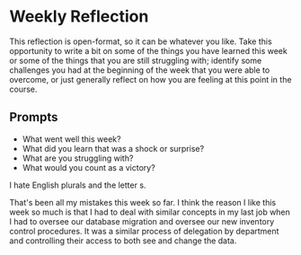 # Weekly Reflection
This reflection is open-format, so it can be whatever you like. Take this opportunity to write a bit on some of the things you have learned this week or some of the things that you are still struggling with; identify some challenges you had at the beginning of the week that you were able to overcome, or just generally reflect on how you are feeling at this point in the course.

## Prompts
- What went well this week?
- What did you learn that was a shock or surprise?
- What are you struggling with?
- What would you count as a victory?

I hate English plurals and the letter s.

That's been all my mistakes this week so far. I think the reason I like this week so much is that I had to deal with similar concepts in my last job when I had to oversee our database migration and oversee our new inventory control procedures. It was a similar process of delegation by department and controlling their access to both see and change the data.

